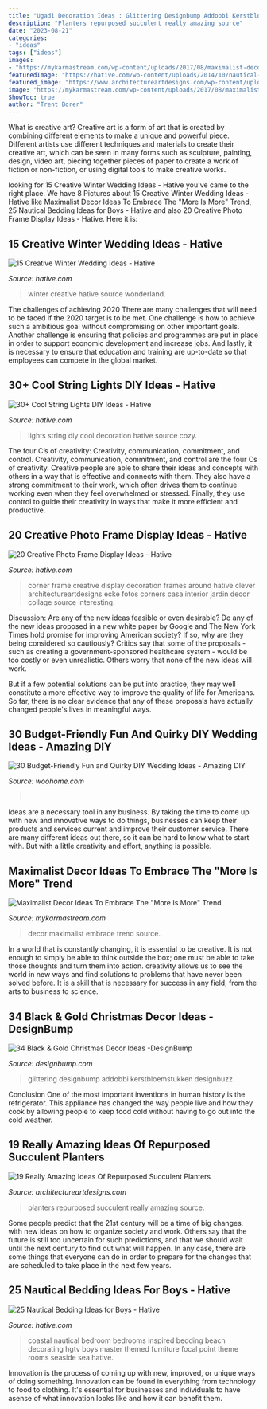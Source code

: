 ```yaml
---
title: "Ugadi Decoration Ideas : Glittering Designbump Addobbi Kerstbloemstukken Designbuzz"
description: "Planters repurposed succulent really amazing source"
date: "2023-08-21"
categories:
- "ideas"
tags: ["ideas"]
images:
- "https://mykarmastream.com/wp-content/uploads/2017/08/maximalist-decor-2.jpg"
featuredImage: "https://hative.com/wp-content/uploads/2014/10/nautical-bedding-ideas/17-nautical-bedding-ideas-for-boys.jpg"
featured_image: "https://www.architectureartdesigns.com/wp-content/uploads/2016/07/12-44.jpg"
image: "https://mykarmastream.com/wp-content/uploads/2017/08/maximalist-decor-2.jpg"
ShowToc: true
author: "Trent Borer"
---
```



What is creative art?
Creative art is a form of art that is created by combining different elements to make a unique and powerful piece. Different artists use different techniques and materials to create their creative art, which can be seen in many forms such as sculpture, painting, design, video art, piecing together pieces of paper to create a work of fiction or non-fiction, or using digital tools to make creative works.

	

		
looking for 15 Creative Winter Wedding Ideas - Hative you've came to the right place. We have 8 Pictures about 15 Creative Winter Wedding Ideas - Hative like Maximalist Decor Ideas To Embrace The &quot;More Is More&quot; Trend, 25 Nautical Bedding Ideas for Boys - Hative and also 20 Creative Photo Frame Display Ideas - Hative. Here it is:
		
    
## 15 Creative Winter Wedding Ideas - Hative

<img loading=lazy src="https://hative.com/wp-content/uploads/2014/11/winter-wedding-ideas/6-creative-winter-wedding-ideas.jpg" onerror="this.onerror=null;this.src='https://tse2.mm.bing.net/th?id=OIP.hOg-SMJphY2IVrwydnHPBgHaJ5&amp;pid=15.1';" alt="15 Creative Winter Wedding Ideas - Hative">

_Source: hative.com_

>winter creative hative source wonderland. 

	

The challenges of achieving 2020
There are many challenges that will need to be faced if the 2020 target is to be met. One challenge is how to achieve such a ambitious goal without compromising on other important goals. Another challenge is ensuring that policies and programmes are put in place in order to support economic development and increase jobs. And lastly, it is necessary to ensure that education and training are up-to-date so that employees can compete in the global market.

    
## 30+ Cool String Lights DIY Ideas - Hative

<img loading=lazy src="https://hative.com/wp-content/uploads/2015/01/string-lights-diy-ideas/27-string-lights-diy-ideas.jpg" onerror="this.onerror=null;this.src='https://tse1.mm.bing.net/th?id=OIP.oaoiOre59uFKUhHaYEqeIgHaJ5&amp;pid=15.1';" alt="30+ Cool String Lights DIY Ideas - Hative">

_Source: hative.com_

>lights string diy cool decoration hative source cozy. 

	

The four C’s of creativity: Creativity, communication, commitment, and control.
Creativity, communication, commitment, and control are the four Cs of creativity. Creative people are able to share their ideas and concepts with others in a way that is effective and connects with them. They also have a strong commitment to their work, which often drives them to continue working even when they feel overwhelmed or stressed. Finally, they use control to guide their creativity in ways that make it more efficient and productive.

    
## 20 Creative Photo Frame Display Ideas - Hative

<img loading=lazy src="https://hative.com/wp-content/uploads/2014/08/photo-frame-ideas/5-photo-frame-around-corner.jpg" onerror="this.onerror=null;this.src='https://tse1.mm.bing.net/th?id=OIP.r4PggnZlnCafjFdPvt4uuQHaLc&amp;pid=15.1';" alt="20 Creative Photo Frame Display Ideas - Hative">

_Source: hative.com_

>corner frame creative display decoration frames around hative clever architectureartdesigns ecke fotos corners casa interior jardin decor collage source interesting. 

	

Discussion: Are any of the new ideas feasible or even desirable?
Do any of the new ideas proposed in a new white paper by Google and The New York Times hold promise for improving American society? If so, why are they being considered so cautiously?
Critics say that some of the proposals - such as creating a government-sponsored healthcare system - would be too costly or even unrealistic. Others worry that none of the new ideas will work.

But if a few potential solutions can be put into practice, they may well constitute a more effective way to improve the quality of life for Americans. So far, there is no clear evidence that any of these proposals have actually changed people's lives in meaningful ways.

    
## 30 Budget-Friendly Fun And Quirky DIY Wedding Ideas - Amazing DIY

<img loading=lazy src="https://www.woohome.com/wp-content/uploads/2014/01/diy-wedding-ideas-10.jpg" onerror="this.onerror=null;this.src='https://tse1.mm.bing.net/th?id=OIP.3Beek2sbjcFI8XWQJtt-MAHaLH&amp;pid=15.1';" alt="30 Budget-Friendly Fun and Quirky DIY Wedding Ideas - Amazing DIY">

_Source: woohome.com_

>. 

	

Ideas are a necessary tool in any business. By taking the time to come up with new and innovative ways to do things, businesses can keep their products and services current and improve their customer service. There are many different ideas out there, so it can be hard to know what to start with. But with a little creativity and effort, anything is possible.

    
## Maximalist Decor Ideas To Embrace The &quot;More Is More&quot; Trend

<img loading=lazy src="https://mykarmastream.com/wp-content/uploads/2017/08/maximalist-decor-2.jpg" onerror="this.onerror=null;this.src='https://tse3.mm.bing.net/th?id=OIP.Jk8K-iHHKUWucJiboYA-rgHaLH&amp;pid=15.1';" alt="Maximalist Decor Ideas To Embrace The &quot;More Is More&quot; Trend">

_Source: mykarmastream.com_

>decor maximalist embrace trend source. 

	

In a world that is constantly changing, it is essential to be creative. It is not enough to simply be able to think outside the box; one must be able to take those thoughts and turn them into action. creativity allows us to see the world in new ways and find solutions to problems that have never been solved before. It is a skill that is necessary for success in any field, from the arts to business to science.

    
## 34 Black &amp; Gold Christmas Decor Ideas -DesignBump

<img loading=lazy src="https://cdn.designbump.com/wp-content/uploads/2015/12/Glittering-Black-And-Gold-Christmas-Decor-ideas-10.jpg" onerror="this.onerror=null;this.src='https://tse1.mm.bing.net/th?id=OIP.6OtcCwJzyBlQ470rynWo2wHaLH&amp;pid=15.1';" alt="34 Black &amp; Gold Christmas Decor Ideas -DesignBump">

_Source: designbump.com_

>glittering designbump addobbi kerstbloemstukken designbuzz. 

	

Conclusion
One of the most important inventions in human history is the refrigerator. This appliance has changed the way people live and how they cook by allowing people to keep food cold without having to go out into the cold weather.

    
## 19 Really Amazing Ideas Of Repurposed Succulent Planters

<img loading=lazy src="https://www.architectureartdesigns.com/wp-content/uploads/2016/07/12-44.jpg" onerror="this.onerror=null;this.src='https://tse1.mm.bing.net/th?id=OIP.1lBaEIHqxjEiFvrQZuQTeQHaLI&amp;pid=15.1';" alt="19 Really Amazing Ideas Of Repurposed Succulent Planters">

_Source: architectureartdesigns.com_

>planters repurposed succulent really amazing source. 

	

Some people predict that the 21st century will be a time of big changes, with new ideas on how to organize society and work. Others say that the future is still too uncertain for such predictions, and that we should wait until the next century to find out what will happen. In any case, there are some things that everyone can do in order to prepare for the changes that are scheduled to take place in the next few years.

    
## 25 Nautical Bedding Ideas For Boys - Hative

<img loading=lazy src="https://hative.com/wp-content/uploads/2014/10/nautical-bedding-ideas/17-nautical-bedding-ideas-for-boys.jpg" onerror="this.onerror=null;this.src='https://tse3.mm.bing.net/th?id=OIP.VIoXhIwZDazRfsb39KB90gHaJ3&amp;pid=15.1';" alt="25 Nautical Bedding Ideas for Boys - Hative">

_Source: hative.com_

>coastal nautical bedroom bedrooms inspired bedding beach decorating hgtv boys master themed furniture focal point theme rooms seaside sea hative. 

	

Innovation is the process of coming up with new, improved, or unique ways of doing something. Innovation can be found in everything from technology to food to clothing. It's essential for businesses and individuals to have asense of what innovation looks like and how it can benefit them.

